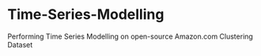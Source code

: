 # Time-Series-Modelling
Performing Time Series Modelling on open-source Amazon.com Clustering Dataset
